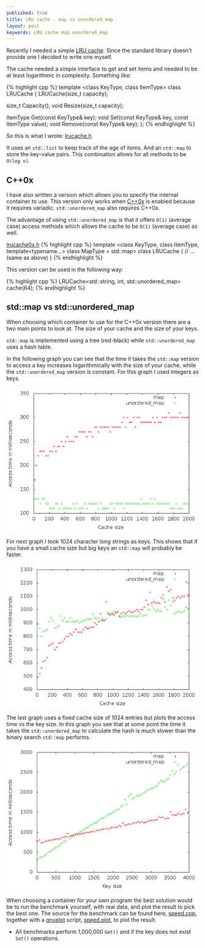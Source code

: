 ```yaml
---
published: true
title: LRU cache - map vs unordered_map
layout: post
keywords: LRU cache map unordered_map
---
```



Recently I needed a simple [LRU cache](http://en.wikipedia.org/wiki/Cache_algorithms#Least_Recently_Used). Since the standard library doesn't provide one I decided to write one myself.

The cache needed a simple interface to get and set items and needed to be at least logarithmic in complexity. Something like:

{% highlight cpp %}
template <class KeyType, class ItemType>
class LRUCache {
  LRUCache(size_t capacity);

  size_t Capacity();
  void Resize(size_t capacity);

  ItemType Get(const KeyType& key);
  void Set(const KeyType& key, const ItemType value);
  void Remove(const KeyType& key);
};
{% endhighlight %}

So this is what I wrote: [lrucache.h](https://github.com/ErikDubbelboer/erik-misc-code/blob/master/lrucache/lrucache.h)

It uses an `std::list` to keep track of the age of items. And an `std::map` to store the key-value pairs.
This combination allows for all methods to be `O(log n)`.


C++0x
-----

I have also written a version which allows you to specify the internal container to use.
This version only works when [C++0x](http://en.wikipedia.org/wiki/C%2B%2B11) is enabled because it requires variadic. `std::unordered_map` also requires C++0x.

The advantage of using `std::unordered_map` is that it offers `O(1)` (average case) access methods which allows the cache to be `O(1)` (average case) as well.

[lrucache0x.h](https://github.com/ErikDubbelboer/erik-misc-code/blob/master/lrucache/lrucache0x.h)
{% highlight cpp %}
template <class KeyType, class ItemType, template<typename...> class MapType = std::map>
class LRUCache {
  // ... (same as above)
}
{% endhighlight %}

This version can be used in the following way:

{% highlight cpp %}
LRUCache<std::string, int, std::unordered_map> cache(64);
{% endhighlight %}


std::map vs std::unordered_map
------------------------------

When choosing which container to use for the C++0x version there are a two main points to look at.
The size of your cache and the size of your keys.

`std::map` is implemented using a tree (red-black) while `std::unordered_map` uses a hash table.

In the following graph you can see that the time it takes the `std::map` version to access a key increases logarithmically with the size of your cache, while the `std::unordered_map` version is constant. For this graph I used integers as keys.

![String value size](/images/lru-cache-int-cache.png)

For next graph I took 1024 character long strings as keys. This shows that if you have a small cache size but big keys an `std::map` will probably be faster.

![String cache size](/images/lru-cache-string-cache.png)

The last graph uses a fixed cache size of 1024 entries but plots the access time vs the key size. In this graph you see that at some point the time it takes the `std::unordered_map` to calculate the hash is much slower than the binary search `std::map` performs.

![String key size](/images/lru-cache-string-keys.png)

When choosing a container for your own program the best solution would be to run the benchmark yourself, with real data, and plot the result to pick the best one.
The source for the benchmark can be found here, [speed.cpp](https://github.com/ErikDubbelboer/erik-misc-code/blob/master/lrucache/speed.cpp), together with a [gnuplot](http://www.gnuplot.info/) script, [speed.plot](https://github.com/ErikDubbelboer/erik-misc-code/blob/master/lrucache/speed.plot), to plot the result.


* All benchmarks perform 1,000,000 `Get()` and if the key does not exist `Set()` operations.

